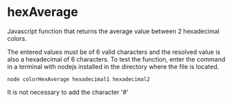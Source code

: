 # hexAverage

Javascript function that returns the average value between 2 hexadecimal colors.

The entered values ​​must be of 6 valid characters and the resolved value is also a hexadecimal of 6 characters. To test the function, enter the command in a terminal with nodejs installed in the directory where the file is located.

```
node colorHexAverage hexadecimal1 hexadecimal2
```

It is not necessary to add the character '#'
